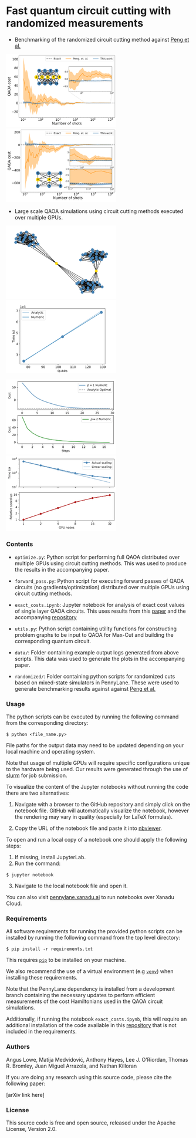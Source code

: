 # Fast quantum circuit cutting with randomized measurements

- Benchmarking of the randomized circuit cutting method against [Peng et al.](https://arxiv.org/abs/1904.00102)

<p float="left">
  <img src="./static/shots_vs_cost_left.png" width="300" />
  <img src="./static/shots_vs_cost_right.png" width="300" /> 
</p>

- Large scale QAOA simulations using circuit cutting methods executed over multiple GPUs.

<p float="left">
  <img src="./static/problem_graph.png" width="300" />
  <img src="./static/time_vs_qubits.png" width="300" />
</p>

<p float="left">
  <img src="./static/multi_opt.png" width="300" />
  <img src="./static/scaling_vs_gpu_nodes.png" width="300" /> 
</p>

### Contents

- `optimize.py`: Python script for performing full QAOA distributed over multiple GPUs using circuit cutting methods. This was used to produce the results in the accompanying paper.

- `forward_pass.py`: Python script for executing forward passes of QAOA circuits (no gradients/optimization) distributed over multiple GPUs using circuit cutting methods.

- `exact_costs.ipynb`: Jupyter notebook for analysis of exact cost values of single layer QAOA circuits. This uses results from this [paper](https://arxiv.org/pdf/2009.01760.pdf) and the accompanying [repository](https://github.com/Matematija/QubitRBM)

- `utils.py`: Python script containing utility functions for constructing problem graphs to be input to QAOA for Max-Cut and building the corresponding quantum circuit. 

- `data/`: Folder containing example output logs generated from above scripts. This data was used to generate the plots in the accompanying paper.

- `randomized/`: Folder containing python scripts for randomized cuts based on mixed-state simulators in PennyLane. These were used to generate benchmarking results against against [Peng et al.](https://arxiv.org/abs/1904.00102)

### Usage

The python scripts can be executed by running the following command from the corresponding directory:

```
$ python <file_name.py>
```

File paths for the output data may need to be updated depending on your local machine and operating system.

Note that usage of multiple GPUs will require specific configurations unique to the hardware being used. Our results were generated through the use of [slurm](https://slurm.schedmd.com/gres.html) for job submission.

To visualize the content of the Jupyter notebooks without running the code there are two alternatives:

1. Navigate with a browser to the GitHub repository and simply click on the notebook file. GitHub will automatically visualize the notebook, however the rendering may vary in quality (especially for LaTeX formulas).

2. Copy the URL of the notebook file and paste it into [nbviewer](https://nbviewer.org/).

To open and run a local copy of a notebook one should apply the following steps:

1. If missing, install JupyterLab.
2.  Run the command:

```
$ jupyter notebook
```

3. Navigate to the local notebook file and open it.

You can also visit [pennylane.xanadu.ai](https://pennylane.xanadu.ai) to run notebooks over Xanadu Cloud.

### Requirements

All software requirements for running the provided python scripts can be installed by running the following command from the top level directory: 

```
$ pip install -r requirements.txt
```

This requires [`pip`](https://pip.pypa.io/en/stable/installation/)  to be installed on your machine. 

We also recommend the use of a virtual environment (e.g [`venv`](https://docs.python.org/3/library/venv.html)) when installing these requirements. 

Note that the PennyLane dependency is installed from a development branch containing the necessary updates to perform efficient measurements of the cost Hamiltonians used in the QAOA circuit simulations. 

Additionally, if running the notebook `exact_costs.ipynb`, this will require an additional installation of the code available in this [repository](https://github.com/Matematija/QubitRBM) that is not included in the requirements.

### Authors

Angus Lowe, Matija Medvidovi&#263;, Anthony Hayes, Lee J. O’Riordan, Thomas R. Bromley, Juan Miguel Arrazola, and Nathan Killoran

If you are doing any research using this source code, please cite the following paper:

[arXiv link here]

### License

This source code is free and open source, released under the Apache License, Version 2.0.

